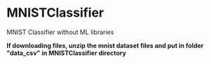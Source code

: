 # MNISTClassifier
MNIST Classifier without ML libraries

**If downloading files, unzip the mnist dataset files and put in folder "data_csv" in MNISTClassifier directory**